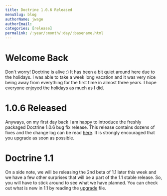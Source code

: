 ```yaml
---
title: Doctrine 1.0.6 Released
menuSlug: blog
authorName: jwage 
authorEmail: 
categories: [release]
permalink: /:year/:month/:day/:basename.html
---
```

Welcome Back
============

Don't worry! Doctrine is alive :) It has been a bit quiet around here
due to the holidays. I was able to take a week long vacation and it was
very nice being away from everything for the first time in almost three
years. I hope everyone enjoyed the holidays as much as I did.

1.0.6 Released
==============

Anyways, on my first day back I am happy to introduce the freshly
packaged Doctrine 1.0.6 bug fix release. This release contains dozens of
fixes and the change log can be read
[here](http://www.doctrine-project.org/change_log/1_0_6). It is strongly
encouraged that you upgrade as soon as possible.

Doctrine 1.1
============

On a side note, we will be releasing the 2nd beta of 1.1 later this week
and we have a few other surprises that will be a part of the 1.1 stable
release. So, you will have to stick around to see what we have planned.
You can check out what is new in 1.1 by reading the
[upgrade](http://www.doctrine-project.org/upgrade/1_1) file.

